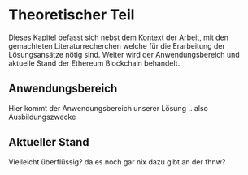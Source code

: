 # Theoretischer Teil

Dieses Kapitel befasst sich nebst dem Kontext der Arbeit, mit den gemachteten Literaturrecherchen welche für die Erarbeitung der Lösungsansätze nötig sind. Weiter wird der Anwendungsbereich und aktuelle Stand der Ethereum Blockchain behandelt. 

## Anwendungsbereich

Hier kommt der Anwendungsbereich unserer Lösung .. also Ausbildungszwecke 

## Aktueller Stand

Vielleicht überflüssig? da es noch gar nix dazu gibt an der fhnw? 
